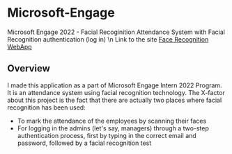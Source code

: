 # Microsoft-Engage
Microsoft Engage 2022 - Facial Recoginition Attendance System with Facial Recognition authentication (log in) \n
Link to the site [Face Recognition WebApp](https://sarthak751.github.io/Microsoft-Engage/)

## Overview
I made this application as a part of Microsoft Engage Intern 2022 Program. It is an attendance system using facial recognition technology. The X-factor about this project is the fact that there are actually two places where facial recognition has been used:
* To mark the attendance of the employees by scanning their faces
* For logging in the admins (let's say, managers) through a two-step authentication process, first by typing in the correct email and password, followed by a facial recognition test
